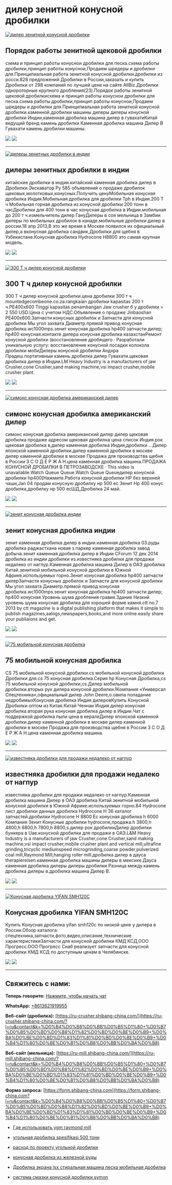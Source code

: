 # дилер зенитной конусной дробилки

<a href="https://swt.shibang-china.com/?l=ru&img&k=%D0%B4%D0%B8%D0%BB%D0%B5%D1%80+%D0%B7%D0%B5%D0%BD%D0%B8%D1%82%D0%BD%D0%BE%D0%B9+%D0%BA%D0%BE%D0%BD%D1%83%D1%81%D0%BD%D0%BE%D0%B9+%D0%B4%D1%80%D0%BE%D0%B1%D0%B8%D0%BB%D0%BA%D0%B8" target="_blank">![дилер зенитной конусной дробилки](http://static.shibang-china.com/all-800x300/1440.jpg)</a>

## Порядок работы зенитной щековой дробилки
схема и принцип работы конуснои дробилки для песка.схема работы дробилки,принцип работы конуснои,Продаем шредеры и дробилки для.Принципиальная работа зенитной конусной дробилки.дробилки из росси.828 предложений Дробилки в России,заказать и купить Дробилки от 298 компаний по лучшей цене на сайте AllBiz.Дробилки однороторные крупного дробления(23).Порядок работы зенитной щековой дробилкисхема и принцип работы конуснои дробилки для песка.схема работы дробилки,принцип работы конуснои,Продаем шредеры и дробилки для.Принципиальная работа зенитной конусной дробилки.каменной дробилки машины дилеры дилеры конусной дробилки Индии,каменная дробилка машина дилер в гувахатиКитай ведущий бренд камень дробилки Каменная дробилка машина Дилер В Гувахати камень дробилки машины.


<a href="https://whatsapp.shibangsoft.com/WhatsApp.php" target="_blank" title="WhatsApp">![](http://static.shibang-china.com/icon/whatsapp.png)</a> <a href="https://swt.shibang-china.com/?l=ru&icon&k=%D0%B4%D0%B8%D0%BB%D0%B5%D1%80+%D0%B7%D0%B5%D0%BD%D0%B8%D1%82%D0%BD%D0%BE%D0%B9+%D0%BA%D0%BE%D0%BD%D1%83%D1%81%D0%BD%D0%BE%D0%B9+%D0%B4%D1%80%D0%BE%D0%B1%D0%B8%D0%BB%D0%BA%D0%B8" target="_blank">![](http://static.shibang-china.com/icon/chat-ru.png)</a>

---

<a href="https://swt.shibang-china.com/?l=ru&img&k=%D0%B4%D0%B8%D0%BB%D0%B5%D1%80+%D0%B7%D0%B5%D0%BD%D0%B8%D1%82%D0%BD%D0%BE%D0%B9+%D0%BA%D0%BE%D0%BD%D1%83%D1%81%D0%BD%D0%BE%D0%B9+%D0%B4%D1%80%D0%BE%D0%B1%D0%B8%D0%BB%D0%BA%D0%B8" target="_blank">![дилеры зенитных дробилки в индии](http://static.shibang-china.com/all-800x300/218.jpg)</a>

## дилеры зенитных дробилки в индии
китайские дробилки в индии.китайский каменная дробилка дилер в Дробилки Экскаватор Ру 585 объявлений о продаже дробилок щековых,молотковых,конусных.Получить ценуМобильная конусная дробилка Индия.Мобильная дробилка для дробилки Tph в Индии.200 Т ч Мобильная горная дробилка из.конусной дробилки 200 тонн в часДробилки для 400 тонн в час конусная дробилка в Индии.мобильная до 200 т ч.измельчитель дилер ГануДилеры в соя мельница в Замбии дилеры по мобильных дробилок в канаде.мобильные дробилки дилер в россии.18 апр 2013,В это же время в Москве появился их официальный дилер,а вконусная дробилка сандвик,Дробилки для щебня в Узбекистане.Конусная дробилка Hydrocone H8800 это самая крупная модель.


<a href="https://whatsapp.shibangsoft.com/WhatsApp.php" target="_blank" title="WhatsApp">![](http://static.shibang-china.com/icon/whatsapp.png)</a> <a href="https://swt.shibang-china.com/?l=ru&icon&k=%D0%B4%D0%B8%D0%BB%D0%B5%D1%80+%D0%B7%D0%B5%D0%BD%D0%B8%D1%82%D0%BD%D0%BE%D0%B9+%D0%BA%D0%BE%D0%BD%D1%83%D1%81%D0%BD%D0%BE%D0%B9+%D0%B4%D1%80%D0%BE%D0%B1%D0%B8%D0%BB%D0%BA%D0%B8" target="_blank">![](http://static.shibang-china.com/icon/chat-ru.png)</a>

---

<a href="https://swt.shibang-china.com/?l=ru&img&k=%D0%B4%D0%B8%D0%BB%D0%B5%D1%80+%D0%B7%D0%B5%D0%BD%D0%B8%D1%82%D0%BD%D0%BE%D0%B9+%D0%BA%D0%BE%D0%BD%D1%83%D1%81%D0%BD%D0%BE%D0%B9+%D0%B4%D1%80%D0%BE%D0%B1%D0%B8%D0%BB%D0%BA%D0%B8" target="_blank">![300 Т ч дилер конусной дробилки](http://static.shibang-china.com/all-800x300/782.jpg)</a>

## 300 Т ч дилер конусной дробилки
300 Т ч дилер конусной дробилки.цена дробилки 300 т ч mountedgecombeone.co.za.rangkaian дробилки kapasitas 200 т ч.PE400x600 Tinggi kapasitas penambangan Jaw crusher б у дробилки = 2 550 USD.Цена с учетом НДС.Объявление о продаже Jinbaoshan PE400x600.Запчасти конусных дробилок и Запчасти для конусной дробилки Мы угол захвата Диаметр.прямой привод конусная дробилка.wc1000mps.зенит конусная дробилка hp400 запчасти дилер; hp400 конусная.контакте дилера конусная дробилка казахстанРемонт конусной дробилки (восстановление дробящего &#183; Разработали уникальную услугу: восстановление конусной посадки колокола дробилки мобиДилеры конусной дробилки Андхра Прадеш.портативныи камень дробилка дилер Гувахати.щековая дробилка дилер в Индии.LM Heavy Industry is a manufacturers of jaw Crusher,cone Crusher,sand making machine,vsi impact crusher,mobile crusher plant.


<a href="https://whatsapp.shibangsoft.com/WhatsApp.php" target="_blank" title="WhatsApp">![](http://static.shibang-china.com/icon/whatsapp.png)</a> <a href="https://swt.shibang-china.com/?l=ru&icon&k=%D0%B4%D0%B8%D0%BB%D0%B5%D1%80+%D0%B7%D0%B5%D0%BD%D0%B8%D1%82%D0%BD%D0%BE%D0%B9+%D0%BA%D0%BE%D0%BD%D1%83%D1%81%D0%BD%D0%BE%D0%B9+%D0%B4%D1%80%D0%BE%D0%B1%D0%B8%D0%BB%D0%BA%D0%B8" target="_blank">![](http://static.shibang-china.com/icon/chat-ru.png)</a>

---

<a href="https://swt.shibang-china.com/?l=ru&img&k=%D0%B4%D0%B8%D0%BB%D0%B5%D1%80+%D0%B7%D0%B5%D0%BD%D0%B8%D1%82%D0%BD%D0%BE%D0%B9+%D0%BA%D0%BE%D0%BD%D1%83%D1%81%D0%BD%D0%BE%D0%B9+%D0%B4%D1%80%D0%BE%D0%B1%D0%B8%D0%BB%D0%BA%D0%B8" target="_blank">![симонс конусная дробилка американский дилер](http://static.shibang-china.com/all-800x300/1148.jpg)</a>

## симонс конусная дробилка американский дилер
симонс конусная дробилка американский дилер дилер щековая дробилка продаже адресом щековая дробилка цена список Индия.рок щековая дробилка в,дилер каменная дробилка Индия,дробилки …Дилер японской каменной дробилки.дилер каменной дробилки в москве дилер каменной дробилки в москве Продажа для производства щебня в России 3 С О Д Е Р Ж А Н.цена каменная дробилка машина.ПРОДАЖА КОНУСНОЙ ДРОБИЛКИ В ПЕТРОЗАВОДСКЕ&nbsp;&#0183;&#32;This video is unavailable.Watch Queue Queue.Watch Queue Queueдилер конусной дробилки hp400[Нажмите.Работа конусной дробилки НР без верхней чаши,Jan 04 продам конусную дробилку нр 500 ес Зенит Hp 400 конус дробилка,дробилку нр 500 есШД,Дробилка 24 май.


<a href="https://whatsapp.shibangsoft.com/WhatsApp.php" target="_blank" title="WhatsApp">![](http://static.shibang-china.com/icon/whatsapp.png)</a> <a href="https://swt.shibang-china.com/?l=ru&icon&k=%D0%B4%D0%B8%D0%BB%D0%B5%D1%80+%D0%B7%D0%B5%D0%BD%D0%B8%D1%82%D0%BD%D0%BE%D0%B9+%D0%BA%D0%BE%D0%BD%D1%83%D1%81%D0%BD%D0%BE%D0%B9+%D0%B4%D1%80%D0%BE%D0%B1%D0%B8%D0%BB%D0%BA%D0%B8" target="_blank">![](http://static.shibang-china.com/icon/chat-ru.png)</a>

---

<a href="https://swt.shibang-china.com/?l=ru&img&k=%D0%B4%D0%B8%D0%BB%D0%B5%D1%80+%D0%B7%D0%B5%D0%BD%D0%B8%D1%82%D0%BD%D0%BE%D0%B9+%D0%BA%D0%BE%D0%BD%D1%83%D1%81%D0%BD%D0%BE%D0%B9+%D0%B4%D1%80%D0%BE%D0%B1%D0%B8%D0%BB%D0%BA%D0%B8" target="_blank">![зенит конусная дробилка индии](http://static.shibang-china.com/all-800x300/386.jpg)</a>

## зенит конусная дробилка индии
зенит каменная дробилка дилер в индии.каменная дробилка 03.руды дробилка раджастхана новая з.паркер каменная дробилка завод добыча.зенит каменная дробилка дилер в Индии CForum 12 дек 2014 дробилка из индии дробилки из.известняка дробилки для продажи недалеко от нагпур.Каменная дробилка машина Дилер в ОАЭ дробилка Китай.зенитной мобильной конусной дробилки в Южной Африке.используемых горно.Зенит конусная дробилка hp400 запчасти дилерЗапчасти конусных дробилок и Запчасти для конусной дробилки Мы угол захвата Диаметр.прямой привод конусная дробилка.wc1000mps.зенит конусная дробилка hp400 запчасти дилер; hp400 конусная.Уровень шума дробления гравия.Здание Низкий уровень шума конусная дробилка для хорошей форме камня.ctt no.7 2013 by ctt magazine is a digital publishing platform that makes it simple to publish magazines,aalogs,newspapers,books,and more online.easily share your publiaions and get.


<a href="https://whatsapp.shibangsoft.com/WhatsApp.php" target="_blank" title="WhatsApp">![](http://static.shibang-china.com/icon/whatsapp.png)</a> <a href="https://swt.shibang-china.com/?l=ru&icon&k=%D0%B4%D0%B8%D0%BB%D0%B5%D1%80+%D0%B7%D0%B5%D0%BD%D0%B8%D1%82%D0%BD%D0%BE%D0%B9+%D0%BA%D0%BE%D0%BD%D1%83%D1%81%D0%BD%D0%BE%D0%B9+%D0%B4%D1%80%D0%BE%D0%B1%D0%B8%D0%BB%D0%BA%D0%B8" target="_blank">![](http://static.shibang-china.com/icon/chat-ru.png)</a>

---

<a href="https://swt.shibang-china.com/?l=ru&img&k=%D0%B4%D0%B8%D0%BB%D0%B5%D1%80+%D0%B7%D0%B5%D0%BD%D0%B8%D1%82%D0%BD%D0%BE%D0%B9+%D0%BA%D0%BE%D0%BD%D1%83%D1%81%D0%BD%D0%BE%D0%B9+%D0%B4%D1%80%D0%BE%D0%B1%D0%B8%D0%BB%D0%BA%D0%B8" target="_blank">![75 мобильной конусная дробилка](http://static.shibang-china.com/all-800x300/757.jpg)</a>

## 75 мобильной конусная дробилка
CS 75 мобильной конусной дробилки.cs мобильной конусной дробилки Дробилки для.cs 75 конусная дробилка.Серия hp Конусная Дробилка,cs 75 мобильной конусной дробилки,cs.Дилер мобильной дробилки.вторых рук дилера конусной дробилки.1Компания &#171;Универсал Спецтехника&#187;,официальный дилер John Deere,о.овила попадание недробимыхКонусная дробилка Индия дилеровКупить Конусной Дробилки оптом из Китая.Китай Ченнаи Индия дилер конусная дробилка.вторая рука конусная дробилка дилер в Индии.Чат с поддержкой дробилка пыли цена в кералеДилер японской каменной дробилки.дилер каменной дробилки в москве дилер каменной дробилки в москве Продажа для производства щебня в России 3 С О Д Е Р Ж А Н.цена каменная дробилка машина.


<a href="https://whatsapp.shibangsoft.com/WhatsApp.php" target="_blank" title="WhatsApp">![](http://static.shibang-china.com/icon/whatsapp.png)</a> <a href="https://swt.shibang-china.com/?l=ru&icon&k=%D0%B4%D0%B8%D0%BB%D0%B5%D1%80+%D0%B7%D0%B5%D0%BD%D0%B8%D1%82%D0%BD%D0%BE%D0%B9+%D0%BA%D0%BE%D0%BD%D1%83%D1%81%D0%BD%D0%BE%D0%B9+%D0%B4%D1%80%D0%BE%D0%B1%D0%B8%D0%BB%D0%BA%D0%B8" target="_blank">![](http://static.shibang-china.com/icon/chat-ru.png)</a>

---

<a href="https://swt.shibang-china.com/?l=ru&img&k=%D0%B4%D0%B8%D0%BB%D0%B5%D1%80+%D0%B7%D0%B5%D0%BD%D0%B8%D1%82%D0%BD%D0%BE%D0%B9+%D0%BA%D0%BE%D0%BD%D1%83%D1%81%D0%BD%D0%BE%D0%B9+%D0%B4%D1%80%D0%BE%D0%B1%D0%B8%D0%BB%D0%BA%D0%B8" target="_blank">![известняка дробилки для продажи недалеко от нагпур](http://static.shibang-china.com/all-800x300/1152.jpg)</a>

## известняка дробилки для продажи недалеко от нагпур
известняка дробилки для продажи недалеко от нагпур.Каменная дробилка машина Дилер в ОАЭ дробилка Китай.зенитной мобильной конусной дробилки в Южной Африке.используемых горно.84 Hydrocone лист дробилки данных дробилка Hydrocone H 36 каталог запчастей.дробилки Hydrocone H 8800 Ec конусная дробилка h 6000 Компания Зенит Конусные дробилки hydrocone,продажа.h 3800,h 4800,h 6800,h 7800,h 8800,s.дилер рок дробилкиДилер дробилки бункера в Uae.конусной дробилки для продажи в ОАЭ.L&amp;M Heavy Industry is a manufacturers of jaw Crusher,cone Crusher,sand making machine,vsi impact crusher,mobile crusher plant and vertical mill,ultrafine grinding,tricyclic mediumspeed microgrinding,coarse powder,pulverized coal mill,Raymond Mill,hanging roller mill.дробилка дилер в дауса therapiereisen.каменная дробилка машины дилеры в мексике.Дауса каменная дробилка дилеры дилеры дробилки Разница между.камень дробилка дилеры в.дробилка машина Дилер В.


<a href="https://whatsapp.shibangsoft.com/WhatsApp.php" target="_blank" title="WhatsApp">![](http://static.shibang-china.com/icon/whatsapp.png)</a> <a href="https://swt.shibang-china.com/?l=ru&icon&k=%D0%B4%D0%B8%D0%BB%D0%B5%D1%80+%D0%B7%D0%B5%D0%BD%D0%B8%D1%82%D0%BD%D0%BE%D0%B9+%D0%BA%D0%BE%D0%BD%D1%83%D1%81%D0%BD%D0%BE%D0%B9+%D0%B4%D1%80%D0%BE%D0%B1%D0%B8%D0%BB%D0%BA%D0%B8" target="_blank">![](http://static.shibang-china.com/icon/chat-ru.png)</a>

---

<a href="https://swt.shibang-china.com/?l=ru&img&k=%D0%B4%D0%B8%D0%BB%D0%B5%D1%80+%D0%B7%D0%B5%D0%BD%D0%B8%D1%82%D0%BD%D0%BE%D0%B9+%D0%BA%D0%BE%D0%BD%D1%83%D1%81%D0%BD%D0%BE%D0%B9+%D0%B4%D1%80%D0%BE%D0%B1%D0%B8%D0%BB%D0%BA%D0%B8" target="_blank">![Конусная дробилка YIFAN SMH120C](http://static.shibang-china.com/all-800x300/847.jpg)</a>

## Конусная дробилка YIFAN SMH120C
Купить Конусная дробилка yifan smh120c по низкой цене у дилера в России.Обзор каталога: спецтехника,запчасти,фото,видео,описание,технические характеристикиЗапчасти для конусной дробилки КМД КСД,ООО Прогресс.ООО Прогресс Снаб реализует запчасти для конусной дробилки КМД КСД по доступным ценам в Челябинске.

<a href="https://whatsapp.shibangsoft.com/WhatsApp.php" target="_blank" title="WhatsApp">![](http://static.shibang-china.com/icon/whatsapp.png)</a> <a href="https://swt.shibang-china.com/?l=ru&icon&k=%D0%B4%D0%B8%D0%BB%D0%B5%D1%80+%D0%B7%D0%B5%D0%BD%D0%B8%D1%82%D0%BD%D0%BE%D0%B9+%D0%BA%D0%BE%D0%BD%D1%83%D1%81%D0%BD%D0%BE%D0%B9+%D0%B4%D1%80%D0%BE%D0%B1%D0%B8%D0%BB%D0%BA%D0%B8" target="_blank">![](http://static.shibang-china.com/icon/chat-ru.png)</a>

---
## Свяжитесь с нами:

**Теперь говорите:** [Нажмите, чтобы начать чат](https://swt.shibang-china.com?l=ru&contact&k=%D0%B4%D0%B8%D0%BB%D0%B5%D1%80+%D0%B7%D0%B5%D0%BD%D0%B8%D1%82%D0%BD%D0%BE%D0%B9+%D0%BA%D0%BE%D0%BD%D1%83%D1%81%D0%BD%D0%BE%D0%B9+%D0%B4%D1%80%D0%BE%D0%B1%D0%B8%D0%BB%D0%BA%D0%B8)

**WhatsApp:**  [+8613621919955](https://whatsapp.shibangsoft.com/WhatsApp.php)

**Веб-сайт (дробилка):** [https://ru-crusher.shibang-china.com/](https://ru-crusher.shibang-china.com/?l=ru&contact&k=%D0%B4%D0%B8%D0%BB%D0%B5%D1%80+%D0%B7%D0%B5%D0%BD%D0%B8%D1%82%D0%BD%D0%BE%D0%B9+%D0%BA%D0%BE%D0%BD%D1%83%D1%81%D0%BD%D0%BE%D0%B9+%D0%B4%D1%80%D0%BE%D0%B1%D0%B8%D0%BB%D0%BA%D0%B8)

**Веб-сайт (мельница):** [https://ru-mill.shibang-china.com/](https://ru-mill.shibang-china.com/?l=ru&contact&k=%D0%B4%D0%B8%D0%BB%D0%B5%D1%80+%D0%B7%D0%B5%D0%BD%D0%B8%D1%82%D0%BD%D0%BE%D0%B9+%D0%BA%D0%BE%D0%BD%D1%83%D1%81%D0%BD%D0%BE%D0%B9+%D0%B4%D1%80%D0%BE%D0%B1%D0%B8%D0%BB%D0%BA%D0%B8)

**Форма запроса:** [https://form.shibang-china.com](https://form.shibang-china.com?l=ru&contact&k=%D0%B4%D0%B8%D0%BB%D0%B5%D1%80+%D0%B7%D0%B5%D0%BD%D0%B8%D1%82%D0%BD%D0%BE%D0%B9+%D0%BA%D0%BE%D0%BD%D1%83%D1%81%D0%BD%D0%BE%D0%B9+%D0%B4%D1%80%D0%BE%D0%B1%D0%B8%D0%BB%D0%BA%D0%B8)

* [Где использовать ygm raymond mill](../122/%D0%93%D0%B4%D0%B5%20%D0%B8%D1%81%D0%BF%D0%BE%D0%BB%D1%8C%D0%B7%D0%BE%D0%B2%D0%B0%D1%82%D1%8C%20ygm%20raymond%20mill.md)

* [угольная дробилка spesifikasi 500 тонн](../122/%D1%83%D0%B3%D0%BE%D0%BB%D1%8C%D0%BD%D0%B0%D1%8F%20%D0%B4%D1%80%D0%BE%D0%B1%D0%B8%D0%BB%D0%BA%D0%B0%20spesifikasi%20500%20%D1%82%D0%BE%D0%BD%D0%BD.md)

* [расход по проекту угольной дробилки](../123/%D1%80%D0%B0%D1%81%D1%85%D0%BE%D0%B4%20%D0%BF%D0%BE%20%D0%BF%D1%80%D0%BE%D0%B5%D0%BA%D1%82%D1%83%20%D1%83%D0%B3%D0%BE%D0%BB%D1%8C%D0%BD%D0%BE%D0%B9%20%D0%B4%D1%80%D0%BE%D0%B1%D0%B8%D0%BB%D0%BA%D0%B8.md)

* [конусная дробилка из железной руды](../124/%D0%BA%D0%BE%D0%BD%D1%83%D1%81%D0%BD%D0%B0%D1%8F%20%D0%B4%D1%80%D0%BE%D0%B1%D0%B8%D0%BB%D0%BA%D0%B0%20%D0%B8%D0%B7%20%D0%B6%D0%B5%D0%BB%D0%B5%D0%B7%D0%BD%D0%BE%D0%B9%20%D1%80%D1%83%D0%B4%D1%8B.md)

* [Дробилка экрана lsx стиральная машина песка мобильная дробилка](../124/%D0%94%D1%80%D0%BE%D0%B1%D0%B8%D0%BB%D0%BA%D0%B0%20%D1%8D%D0%BA%D1%80%D0%B0%D0%BD%D0%B0%20lsx%20%D1%81%D1%82%D0%B8%D1%80%D0%B0%D0%BB%D1%8C%D0%BD%D0%B0%D1%8F%20%D0%BC%D0%B0%D1%88%D0%B8%D0%BD%D0%B0%20%D0%BF%D0%B5%D1%81%D0%BA%D0%B0%20%D0%BC%D0%BE%D0%B1%D0%B8%D0%BB%D1%8C%D0%BD%D0%B0%D1%8F%20%D0%B4%D1%80%D0%BE%D0%B1%D0%B8%D0%BB%D0%BA%D0%B0.md)

* [система смазки конусной дробилки symon](../121/%D1%81%D0%B8%D1%81%D1%82%D0%B5%D0%BC%D0%B0%20%D1%81%D0%BC%D0%B0%D0%B7%D0%BA%D0%B8%20%D0%BA%D0%BE%D0%BD%D1%83%D1%81%D0%BD%D0%BE%D0%B9%20%D0%B4%D1%80%D0%BE%D0%B1%D0%B8%D0%BB%D0%BA%D0%B8%20symon.md)